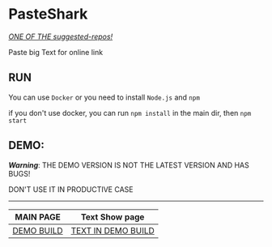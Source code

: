 # PasteShark
[*ONE OF THE suggested-repos!*](https://sharkbyteprojects.github.io/suggested-repos/)

Paste big Text for online link

## RUN
You can use `Docker` or you need to install `Node.js` and `npm`

if you don't use docker, you can run `npm install` in the main dir, then `npm start`

## DEMO:
***Warning***: THE DEMO VERSION IS NOT THE LATEST VERSION AND HAS BUGS!

DON'T USE IT IN PRODUCTIVE CASE

---

MAIN PAGE									| Text Show page
------------------------------------------- | --------------------------------------------------------------------------
[DEMO BUILD](https://pasteshark.glitch.me/)	| [TEXT IN DEMO BUILD](https://pasteshark.glitch.me#ecc84ac050b4001cf143eb1fc99efe9c)

